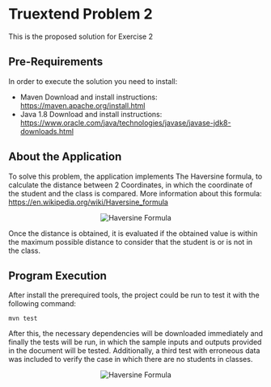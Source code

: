 # Truextend Problem 2
This is the proposed solution for Exercise 2

## Pre-Requirements
In order to execute the solution you need to install:
- Maven Download and install instructions: https://maven.apache.org/install.html
- Java 1.8 Download and install instructions: https://www.oracle.com/java/technologies/javase/javase-jdk8-downloads.html

## About the Application
To solve this problem, the application implements The Haversine formula, to calculate the distance between 2 Coordinates, in which the coordinate of the student and the class is compared. More information about this formula: https://en.wikipedia.org/wiki/Haversine_formula

<p align="center">
  <img src="https://i.imgur.com/nJEJ6YX.png" class="center" alt="Haversine Formula"/>
</p>

Once the distance is obtained, it is evaluated if the obtained value is within the maximum possible distance to consider that the student is or is not in the class.

## Program Execution
After install the prerequired tools, the project could be run to test it with the following command:

`` mvn test ``

After this, the necessary dependencies will be downloaded immediately and finally the tests will be run, in which the sample inputs and outputs provided in the document will be tested. Additionally, a third test with erroneous data was included to verify the case in which there are no students in classes.

<p align="center">
  <img src="https://i.imgur.com/vAWFf6d.png?style=centerme" class="center" alt="Haversine Formula"/>
</p>
